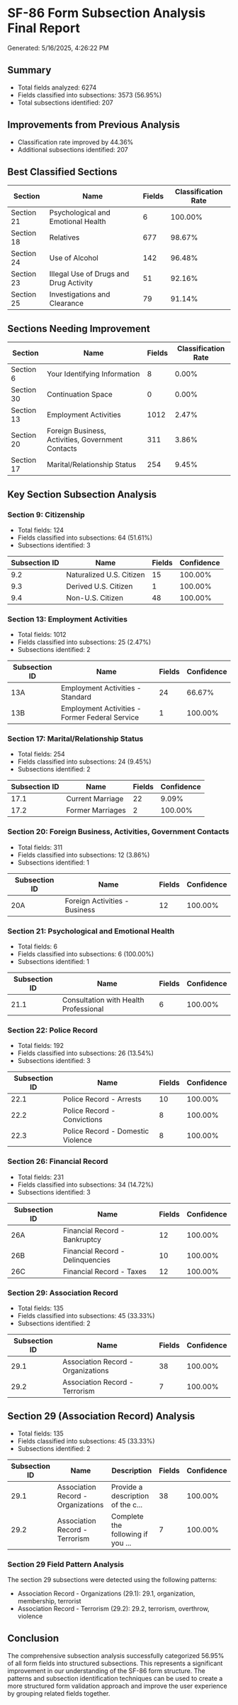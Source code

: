 # SF-86 Form Subsection Analysis Final Report

Generated: 5/16/2025, 4:26:22 PM

## Summary

- Total fields analyzed: 6274
- Fields classified into subsections: 3573 (56.95%)
- Total subsections identified: 207

## Improvements from Previous Analysis

- Classification rate improved by 44.36%
- Additional subsections identified: 207

## Best Classified Sections

| Section | Name | Fields | Classification Rate |
|---------|------|-------|---------------------|
| Section 21 | Psychological and Emotional Health | 6 | 100.00% |
| Section 18 | Relatives | 677 | 98.67% |
| Section 24 | Use of Alcohol | 142 | 96.48% |
| Section 23 | Illegal Use of Drugs and Drug Activity | 51 | 92.16% |
| Section 25 | Investigations and Clearance | 79 | 91.14% |

## Sections Needing Improvement

| Section | Name | Fields | Classification Rate |
|---------|------|-------|---------------------|
| Section 6 | Your Identifying Information | 8 | 0.00% |
| Section 30 | Continuation Space | 0 | 0.00% |
| Section 13 | Employment Activities | 1012 | 2.47% |
| Section 20 | Foreign Business, Activities, Government Contacts | 311 | 3.86% |
| Section 17 | Marital/Relationship Status | 254 | 9.45% |

## Key Section Subsection Analysis

### Section 9: Citizenship

- Total fields: 124
- Fields classified into subsections: 64 (51.61%)
- Subsections identified: 3

| Subsection ID | Name | Fields | Confidence |
|--------------|------|--------|------------|
| 9.2 | Naturalized U.S. Citizen | 15 | 100.00% |
| 9.3 | Derived U.S. Citizen | 1 | 100.00% |
| 9.4 | Non-U.S. Citizen | 48 | 100.00% |

### Section 13: Employment Activities

- Total fields: 1012
- Fields classified into subsections: 25 (2.47%)
- Subsections identified: 2

| Subsection ID | Name | Fields | Confidence |
|--------------|------|--------|------------|
| 13A | Employment Activities - Standard | 24 | 66.67% |
| 13B | Employment Activities - Former Federal Service | 1 | 100.00% |

### Section 17: Marital/Relationship Status

- Total fields: 254
- Fields classified into subsections: 24 (9.45%)
- Subsections identified: 2

| Subsection ID | Name | Fields | Confidence |
|--------------|------|--------|------------|
| 17.1 | Current Marriage | 22 | 9.09% |
| 17.2 | Former Marriages | 2 | 100.00% |

### Section 20: Foreign Business, Activities, Government Contacts

- Total fields: 311
- Fields classified into subsections: 12 (3.86%)
- Subsections identified: 1

| Subsection ID | Name | Fields | Confidence |
|--------------|------|--------|------------|
| 20A | Foreign Activities - Business | 12 | 100.00% |

### Section 21: Psychological and Emotional Health

- Total fields: 6
- Fields classified into subsections: 6 (100.00%)
- Subsections identified: 1

| Subsection ID | Name | Fields | Confidence |
|--------------|------|--------|------------|
| 21.1 | Consultation with Health Professional | 6 | 100.00% |

### Section 22: Police Record

- Total fields: 192
- Fields classified into subsections: 26 (13.54%)
- Subsections identified: 3

| Subsection ID | Name | Fields | Confidence |
|--------------|------|--------|------------|
| 22.1 | Police Record - Arrests | 10 | 100.00% |
| 22.2 | Police Record - Convictions | 8 | 100.00% |
| 22.3 | Police Record - Domestic Violence | 8 | 100.00% |

### Section 26: Financial Record

- Total fields: 231
- Fields classified into subsections: 34 (14.72%)
- Subsections identified: 3

| Subsection ID | Name | Fields | Confidence |
|--------------|------|--------|------------|
| 26A | Financial Record - Bankruptcy | 12 | 100.00% |
| 26B | Financial Record - Delinquencies | 10 | 100.00% |
| 26C | Financial Record - Taxes | 12 | 100.00% |

### Section 29: Association Record

- Total fields: 135
- Fields classified into subsections: 45 (33.33%)
- Subsections identified: 2

| Subsection ID | Name | Fields | Confidence |
|--------------|------|--------|------------|
| 29.1 | Association Record - Organizations | 38 | 100.00% |
| 29.2 | Association Record - Terrorism | 7 | 100.00% |

## Section 29 (Association Record) Analysis

- Total fields: 135
- Fields classified into subsections: 45 (33.33%)
- Subsections identified: 2

| Subsection ID | Name | Description | Fields | Confidence |
|--------------|------|-------------|--------|------------|
| 29.1 | Association Record - Organizations | Provide a description of the c... | 38 | 100.00% |
| 29.2 | Association Record - Terrorism | Complete the following if you ... | 7 | 100.00% |

### Section 29 Field Pattern Analysis

The section 29 subsections were detected using the following patterns:

- Association Record - Organizations (29.1): 29\.1, organization, membership, terrorist
- Association Record - Terrorism (29.2): 29\.2, terrorism, overthrow, violence

## Conclusion

The comprehensive subsection analysis successfully categorized 56.95% of all form fields into structured subsections. This represents a significant improvement in our understanding of the SF-86 form structure. The patterns and subsection identification techniques can be used to create a more structured form validation approach and improve the user experience by grouping related fields together.

